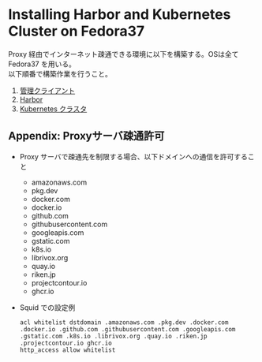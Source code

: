 # Installing Harbor and Kubernetes Cluster on Fedora37

Proxy 経由でインターネット疎通できる環境に以下を構築する。OSは全て Fedora37 を用いる。 \
以下順番で構築作業を行うこと。

1. [管理クライアント](10-management.md)
1. [Harbor](20-harbor.md)
1. [Kubernetes クラスタ](30-kubernetes.md)

## Appendix: Proxyサーバ疎通許可

- Proxy サーバで疎通先を制限する場合、以下ドメインへの通信を許可すること
  - amazonaws.com
  - pkg.dev
  - docker.com
  - docker.io
  - github.com
  - githubusercontent.com
  - googleapis.com
  - gstatic.com
  - k8s.io
  - librivox.org
  - quay.io
  - riken.jp
  - projectcontour.io
  - ghcr.io

- Squid での設定例
  ```text
  acl whitelist dstdomain .amazonaws.com .pkg.dev .docker.com .docker.io .github.com .githubusercontent.com .googleapis.com .gstatic.com .k8s.io .librivox.org .quay.io .riken.jp .projectcontour.io ghcr.io
  http_access allow whitelist
  ```

